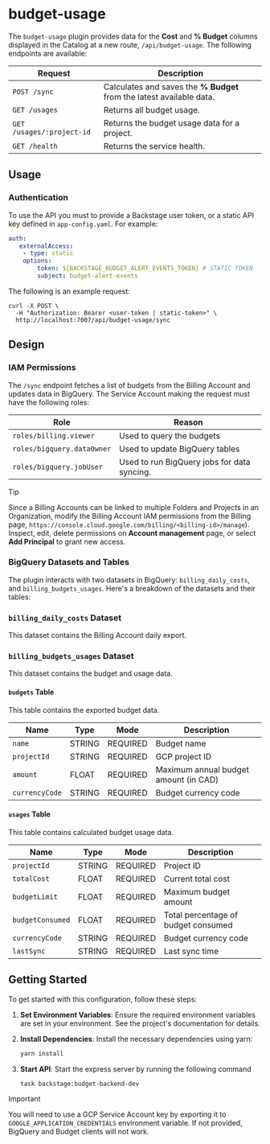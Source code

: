# budget-usage

The `budget-usage` plugin provides data for the **Cost** and **% Budget** columns displayed in the Catalog at a new route, `/api/budget-usage`. The following endpoints are available:

| Request                   | Description                                                           |
| ------------------------- | --------------------------------------------------------------------- |
| `POST /sync`              | Calculates and saves the **% Budget** from the latest available data. |
| `GET /usages`             | Returns all budget usage.                                             |
| `GET /usages/:project-id` | Returns the budget usage data for a project.                          |
| `GET /health`             | Returns the service health. |

## Usage

### Authentication

To use the API you must to provide a Backstage user token, or a static API key defined in `app-config.yaml`. For example:

```yaml
auth:
   externalAccess:
    - type: static
    options:
        token: ${BACKSTAGE_BUDGET_ALERT_EVENTS_TOKEN} # STATIC TOKEN
        subject: budget-alert-events
```

The following is an example request:

```
curl -X POST \
  -H "Authorization: Bearer <user-token | static-token>" \
  http://localhost:7007/api/budget-usage/sync
```

## Design

### IAM Permissions

The `/sync` endpoint fetches a list of budgets from the Billing Account and updates data in BigQuery. The Service Account making the request must have the following roles:

| Role                        | Reason                                      |
| --------------------------- | ------------------------------------------- |
| `roles/billing.viewer`      | Used to query the budgets                   |
| `roles/bigquery.dataOwner`  | Used to update BigQuery tables              |
| `roles/bigquery.jobUser`    | Used to run BigQuery jobs for data syncing. |

> [!TIP]
> Since a Billing Accounts can be linked to multiple Folders and Projects in an Organization, modify the Billing Account IAM permissions from the Billing page, `https://console.cloud.google.com/billing/<billing-id>/manage`). Inspect, edit, delete permissions on **Account management** page, or select **Add Principal** to grant new access.

### BigQuery Datasets and Tables

The plugin interacts with two datasets in BigQuery: `billing_daily_costs`, and `billing_budgets_usages`. Here's a breakdown of the datasets and their tables:

### `billing_daily_costs` Dataset

This dataset contains the Billing Account daily export.

### `billing_budgets_usages` Dataset

This dataset contains the budget and usage data.

#### `budgets` Table

This table contains the exported budget data.

| Name | Type | Mode | Description |
|--------------|---------|------------|-----------------------------|
| `name` | STRING | REQUIRED | Budget name |
| `projectId` | STRING | REQUIRED | GCP project ID |
| `amount` | FLOAT | REQUIRED | Maximum annual budget amount (in CAD) |
| `currencyCode` | STRING | REQUIRED | Budget currency code |

#### `usages` Table

This table contains calculated budget usage data.

| Name | Type | Mode | Description |
|--------------|---------|------------|---------------------------------|
| `projectId` | STRING | REQUIRED | Project ID |
| `totalCost` | FLOAT | REQUIRED | Current total cost |
| `budgetLimit`| FLOAT | REQUIRED | Maximum budget amount |
| `budgetConsumed` | FLOAT | REQUIRED | Total percentage of budget consumed |
| `currencyCode` | STRING | REQUIRED | Budget currency code |
| `lastSync` | STRING | REQUIRED | Last sync time |

## Getting Started

To get started with this configuration, follow these steps:

1. **Set Environment Variables**:
   Ensure the required environment variables are set in your environment. See the project's documentation for details.

2. **Install Dependencies**:
   Install the necessary dependencies using yarn:

   ```bash
   yarn install
   ```

3. **Start API**:
   Start the express server by running the following command

   ```bash
   task backstage:budget-backend-dev
   ```

> [!IMPORTANT]  
> You will need to use a GCP Service Account key by exporting it to `GOOGLE_APPLICATION_CREDENTIALS` environment variable. If not provided, BigQuery and Budget clients will not work.
